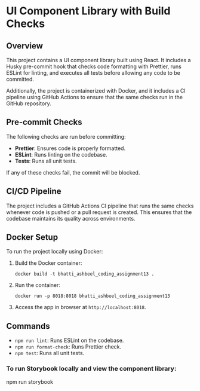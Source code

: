 # UI Component Library with Build Checks

## Overview
This project contains a UI component library built using React. It includes a Husky pre-commit hook that checks code formatting with Prettier, runs ESLint for linting, and executes all tests before allowing any code to be committed.

Additionally, the project is containerized with Docker, and it includes a CI pipeline using GitHub Actions to ensure that the same checks run in the GitHub repository.

## Pre-commit Checks
The following checks are run before committing:
- **Prettier**: Ensures code is properly formatted.
- **ESLint**: Runs linting on the codebase.
- **Tests**: Runs all unit tests.

If any of these checks fail, the commit will be blocked.

## CI/CD Pipeline
The project includes a GitHub Actions CI pipeline that runs the same checks whenever code is pushed or a pull request is created. This ensures that the codebase maintains its quality across environments.

## Docker Setup
To run the project locally using Docker:

1. Build the Docker container:
   ```
   docker build -t bhatti_ashbeel_coding_assignment13 .
   ```

2. Run the container:
   ```
   docker run -p 8018:8018 bhatti_ashbeel_coding_assignment13
   ```

3. Access the app in browser at `http://localhost:8018`.

## Commands
- `npm run lint`: Runs ESLint on the codebase.
- `npm run format-check`: Runs Prettier check.
- `npm test`: Runs all unit tests.

### To run Storybook locally and view the component library:
npm run storybook